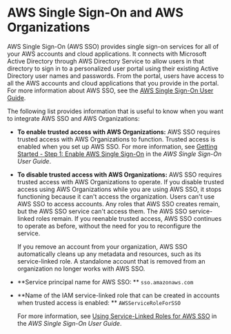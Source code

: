 # AWS Single Sign\-On and AWS Organizations<a name="services-that-can-integrate-peregrine"></a>

AWS Single Sign\-On \(AWS SSO\) provides single sign\-on services for all of your AWS accounts and cloud applications\. It connects with Microsoft Active Directory through AWS Directory Service to allow users in that directory to sign in to a personalized user portal using their existing Active Directory user names and passwords\. From the portal, users have access to all the AWS accounts and cloud applications that you provide in the portal\. For more information about AWS SSO, see the [AWS Single Sign\-On User Guide](https://docs.aws.amazon.com/singlesignon/latest/userguide/)\.

The following list provides information that is useful to know when you want to integrate AWS SSO and AWS Organizations:
+ **To enable trusted access with AWS Organizations:** AWS SSO requires trusted access with AWS Organizations to function\. Trusted access is enabled when you set up AWS SSO\. For more information, see [Getting Started \- Step 1: Enable AWS Single Sign\-On](https://docs.aws.amazon.com/singlesignon/latest/userguide/step1.html) in the *AWS Single Sign\-On User Guide*\.
+ **To disable trusted access with AWS Organizations:** AWS SSO requires trusted access with AWS Organizations to operate\. If you disable trusted access using AWS Organizations while you are using AWS SSO, it stops functioning because it can't access the organization\. Users can't use AWS SSO to access accounts\. Any roles that AWS SSO creates remain, but the AWS SSO service can't access them\. The AWS SSO service\-linked roles remain\. If you reenable trusted access, AWS SSO continues to operate as before, without the need for you to reconfigure the service\. 

  If you remove an account from your organization, AWS SSO automatically cleans up any metadata and resources, such as its service\-linked role\. A standalone account that is removed from an organization no longer works with AWS SSO\.
+ **Service principal name for AWS SSO: ** `sso.amazonaws.com`
+ **Name of the IAM service\-linked role that can be created in accounts when trusted access is enabled: ** `AWSServiceRoleForSSO`

  For more information, see [Using Service\-Linked Roles for AWS SSO](https://docs.aws.amazon.com/singlesignon/latest/userguide/using-service-linked-roles.html) in the *AWS Single Sign\-On User Guide*\.